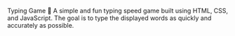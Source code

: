 Typing Game 🎯
A simple and fun typing speed game built using HTML, CSS, and JavaScript.
The goal is to type the displayed words as quickly and accurately as possible.
